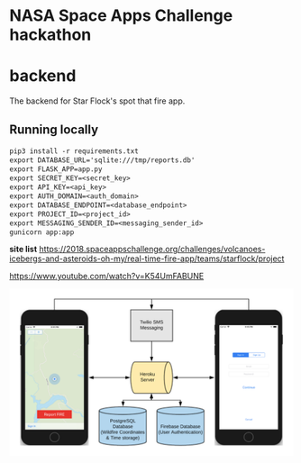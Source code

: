 # NASA Space Apps Challenge hackathon
# backend
The backend for Star Flock's spot that fire app.

## Running locally

```
pip3 install -r requirements.txt
export DATABASE_URL='sqlite:///tmp/reports.db'
export FLASK_APP=app.py
export SECRET_KEY=<secret_key>
export API_KEY=<api_key>
export AUTH_DOMAIN=<auth_domain>
export DATABASE_ENDPOINT=<database_endpoint>
export PROJECT_ID=<project_id>
export MESSAGING_SENDER_ID=<messaging_sender_id>
gunicorn app:app
```

**site list**
https://2018.spaceappschallenge.org/challenges/volcanoes-icebergs-and-asteroids-oh-my/real-time-fire-app/teams/starflock/project

https://www.youtube.com/watch?v=K54UmFABUNE

![alt text](https://github.com/starflock/backend/blob/master/spotifyre_diagram.png)
